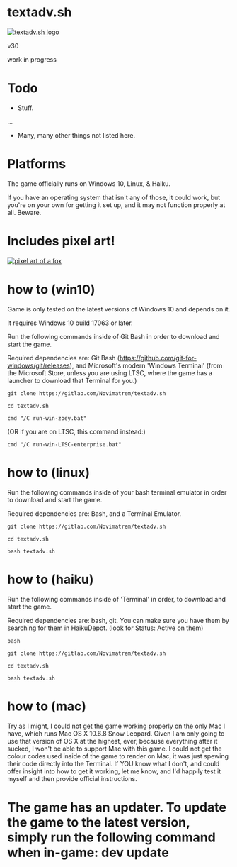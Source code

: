 # textadv.sh

[![textadv.sh logo](https://gitlab.com/Novimatrem/textadv.sh/-/raw/main/assets/textadv-logo-noshadow.png)](https://gitlab.com/Novimatrem/textadv.sh)  

v30

work in progress

# Todo

- Stuff.

...

- Many, many other things not listed here.

# Platforms

The game officially runs on Windows 10, Linux, & Haiku.

If you have an operating system that isn't any of those, it could work, but you're on your own for getting it set up, and it may not function properly at all. Beware.

# Includes pixel art!
[![pixel art of a fox](https://gitlab.com/Novimatrem/textadv.sh/-/raw/main/assets/v25-dot-1-art-update-final-fox.png)](https://gitlab.com/Novimatrem/textadv.sh/-/raw/main/assets/v25-dot-1-art-update-final-fox.png)  

# how to (win10)

Game is only tested on the latest versions of Windows 10 and depends on it.

It requires Windows 10 build 17063 or later.

Run the following commands inside of Git Bash in order to download and start the game.

Required dependencies are: Git Bash (https://github.com/git-for-windows/git/releases), and Microsoft's modern 'Windows Terminal' (from the Microsoft Store, unless you are using LTSC, where the game has a launcher to download that Terminal for you.)

```git clone https://gitlab.com/Novimatrem/textadv.sh```

```cd textadv.sh```

```cmd "/C run-win-zoey.bat"```

(OR if you are on LTSC, this command instead:)

```cmd "/C run-win-LTSC-enterprise.bat"```

# how to (linux)

Run the following commands inside of your bash terminal emulator in order to download and start the game.

Required dependencies are: Bash, and a Terminal Emulator.

```git clone https://gitlab.com/Novimatrem/textadv.sh```

```cd textadv.sh```

```bash textadv.sh```

# how to (haiku)

Run the following commands inside of 'Terminal' in order, to download and start the game.

Required dependencies are: bash, git. You can make sure you have them by searching for them in HaikuDepot. (look for Status: Active on them)

```bash```

```git clone https://gitlab.com/Novimatrem/textadv.sh```

```cd textadv.sh```

```bash textadv.sh```

# how to (mac)

Try as I might, I could not get the game working properly on the only Mac I have, which runs Mac OS X 10.6.8 Snow Leopard.
Given I am only going to use that version of OS X at the highest, ever, because everything after it sucked, I won't be able to support Mac with this game.
I could not get the colour codes used inside of the game to render on Mac, it was just spewing their code directly into the Terminal.
If YOU know what I don't, and could offer insight into how to get it working, let me know, and I'd happily test it myself and then provide official instructions.

# The game has an updater. To update the game to the latest version, simply run the following command when in-game: dev update
